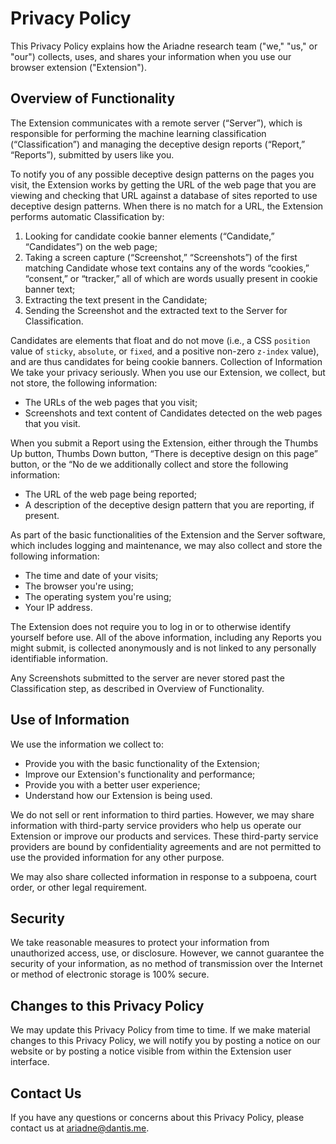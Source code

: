 Privacy Policy
==============

This Privacy Policy explains how the Ariadne research team ("we," "us," or "our") collects, uses, and shares your information when you use our browser extension ("Extension").

## Overview of Functionality

The Extension communicates with a remote server (“Server”), which is responsible for performing the machine learning classification (“Classification”) and managing the deceptive design reports (“Report,” “Reports”), submitted by users like you.

To notify you of any possible deceptive design patterns on the pages you visit, the Extension works by getting the URL of the web page that you are viewing and checking that URL against a database of sites reported to use deceptive design patterns. When there is no match for a URL, the Extension performs automatic Classification by:

1. Looking for candidate cookie banner elements (“Candidate,” “Candidates”) on the web page;
2. Taking a screen capture (“Screenshot,” “Screenshots”) of the first matching Candidate whose text contains any of the words “cookies,” “consent,” or “tracker,” all of which are words usually present in cookie banner text;
3. Extracting the text present in the Candidate;
4. Sending the Screenshot and the extracted text to the Server for Classification.

Candidates are elements that float and do not move (i.e., a CSS `position` value of `sticky`, `absolute`, or `fixed`, and a positive non-zero `z-index` value), and are thus candidates for being cookie banners.
Collection of Information
We take your privacy seriously. When you use our Extension, we collect, but not store, the following information:

- The URLs of the web pages that you visit;
- Screenshots and text content of Candidates detected on the web pages that you visit.

When you submit a Report using the Extension, either through the Thumbs Up button, Thumbs Down button, “There is deceptive design on this page” button, or the “No de we additionally collect and store the following information:

- The URL of the web page being reported;
- A description of the deceptive design pattern that you are reporting, if present.

As part of the basic functionalities of the Extension and the Server software, which includes logging and maintenance, we may also collect and store the following information:

- The time and date of your visits;
- The browser you're using;
- The operating system you're using;
- Your IP address.

The Extension does not require you to log in or to otherwise identify yourself before use. All of the above information, including any Reports you might submit, is collected anonymously and is not linked to any personally identifiable information.

Any Screenshots submitted to the server are never stored past the Classification step, as described in Overview of Functionality.

## Use of Information

We use the information we collect to:

- Provide you with the basic functionality of the Extension;
- Improve our Extension's functionality and performance;
- Provide you with a better user experience;
- Understand how our Extension is being used.

We do not sell or rent information to third parties. However, we may share information with third-party service providers who help us operate our Extension or improve our products and services. These third-party service providers are bound by confidentiality agreements and are not permitted to use the provided information for any other purpose.

We may also share collected information in response to a subpoena, court order, or other legal requirement.

## Security

We take reasonable measures to protect your information from unauthorized access, use, or disclosure. However, we cannot guarantee the security of your information, as no method of transmission over the Internet or method of electronic storage is 100% secure.

## Changes to this Privacy Policy

We may update this Privacy Policy from time to time. If we make material changes to this Privacy Policy, we will notify you by posting a notice on our website or by posting a notice visible from within the Extension user interface.

## Contact Us
If you have any questions or concerns about this Privacy Policy, please contact us at [ariadne@dantis.me](mailto:ariadne@dantis.me).

